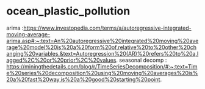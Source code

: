 # ocean_plastic_pollution
arima :https://www.investopedia.com/terms/a/autoregressive-integrated-moving-average-arima.asp#:~:text=An%20autoregressive%20integrated%20moving%20average%20model%20is%20a%20form%20of,relative%20to%20other%20changing%20variables.&text=Autoregression%20(AR)%20refers%20to%20a,lagged%2C%20or%20prior%2C%20values.
seasonal decomp : https://miningthedetails.com/blog/r/TimeSeriesDecomposition/#:~:text=Time%20series%20decomposition%20using%20moving%20averages%20is%20a%20fast%20way,is%20a%20good%20starting%20point.